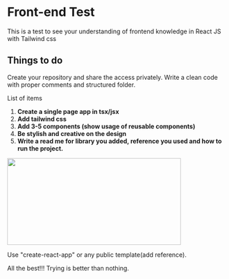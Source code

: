 # Front-end Test

This is a test to see your understanding of frontend knowledge in React JS with Tailwind css

## Things to do
Create your repository and share the access privately.
Write a clean code with proper comments and structured folder.

List of items
  1.  **Create a single page app in tsx/jsx**
  2.  **Add tailwind css**
  3.  **Add 3-5 components (show usage of reusable components)**
  4.  **Be stylish and creative on the design**
  5.  **Write a read me for library you added, reference you used and how to run the project.**

<img src="https://images.prismic.io/loco-blogs/64081bc8-0bed-4b94-9309-38dfdfcf9dab_configure+tailwind+to+create+UI+in+React2+%287%29.png?auto=compress%2Cformat&rect=0%2C0%2C3840%2C2160&w=1920&h=1080&ar=1.91%3A1" width="400" height="200">

Use "create-react-app" or any public template(add reference).

All the best!!!
Trying is better than nothing.
